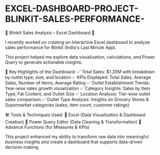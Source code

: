 # EXCEL-DASHBOARD-PROJECT-BLINKIT-SALES-PERFORMANCE-
🚀 Blinkit Sales Analysis – Excel Dashboard 🚀

I recently worked on creating an interactive Excel dashboard to analyze sales performance for Blinkit (India's Last Minute App).

This project helped me explore data visualization, calculations, and Power Query to generate actionable insights.

🔑 Key Highlights of the Dashboard:
✅ Total Sales: $1.20M with breakdown by outlet type, size, and location
✅ KPIs Displayed: Total Sales, Average Sales, Number of Items, Average Rating
✅ Outlet Establishment Trends: Year-wise sales growth visualization
✅ Category Insights: Sales by Item Type, Fat Content, and Outlet Size
✅ Location Analysis: Tier-wise outlet sales comparison
✅ Outlet Type Analysis: Insights on Grocery Stores & Supermarket categories (sales, item count, customer ratings)

🛠 Tools & Techniques Used:
🔹 Excel (Data Visualization & Dashboard Creation)
🔹 Power Query Editor (Data Cleaning & Transformation)
🔹 Advance Functions (for Measures & KPIs)

This project enhanced my ability to transform raw data into meaningful business insights and create a dashboard that supports data-driven decision making.
